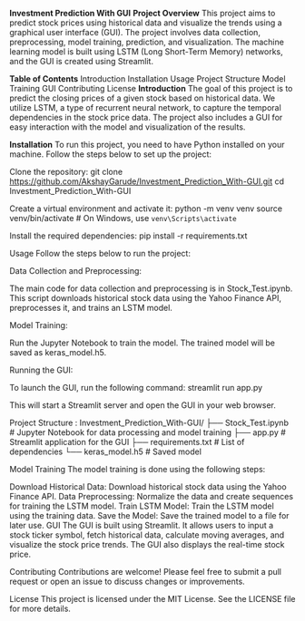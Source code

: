 **Investment Prediction With GUI**
**Project Overview**
This project aims to predict stock prices using historical data and visualize the trends using a graphical user interface (GUI). The project involves data collection, preprocessing, model training, prediction, and visualization. The machine learning model is built using LSTM (Long Short-Term Memory) networks, and the GUI is created using Streamlit.

**Table of Contents**
Introduction
Installation
Usage
Project Structure
Model Training
GUI
Contributing
License
**Introduction**
The goal of this project is to predict the closing prices of a given stock based on historical data. We utilize LSTM, a type of recurrent neural network, to capture the temporal dependencies in the stock price data. The project also includes a GUI for easy interaction with the model and visualization of the results.

**Installation**
To run this project, you need to have Python installed on your machine. Follow the steps below to set up the project:

Clone the repository:
git clone https://github.com/AkshayGarude/Investment_Prediction_With-GUI.git
cd Investment_Prediction_With-GUI

Create a virtual environment and activate it:
python -m venv venv
source venv/bin/activate  # On Windows, use `venv\Scripts\activate`

Install the required dependencies:
pip install -r requirements.txt

Usage
Follow the steps below to run the project:

Data Collection and Preprocessing:

The main code for data collection and preprocessing is in Stock_Test.ipynb. This script downloads historical stock data using the Yahoo Finance API, preprocesses it, and trains an LSTM model.

Model Training:

Run the Jupyter Notebook to train the model. The trained model will be saved as keras_model.h5.

Running the GUI:

To launch the GUI, run the following command:
streamlit run app.py

This will start a Streamlit server and open the GUI in your web browser.

Project Structure :
Investment_Prediction_With-GUI/
├── Stock_Test.ipynb         # Jupyter Notebook for data processing and model training
├── app.py                   # Streamlit application for the GUI
├── requirements.txt         # List of dependencies
└── keras_model.h5           # Saved model

Model Training
The model training is done using the following steps:

Download Historical Data: Download historical stock data using the Yahoo Finance API.
Data Preprocessing: Normalize the data and create sequences for training the LSTM model.
Train LSTM Model: Train the LSTM model using the training data.
Save the Model: Save the trained model to a file for later use.
GUI
The GUI is built using Streamlit. It allows users to input a stock ticker symbol, fetch historical data, calculate moving averages, and visualize the stock price trends. The GUI also displays the real-time stock price.

Contributing
Contributions are welcome! Please feel free to submit a pull request or open an issue to discuss changes or improvements.

License
This project is licensed under the MIT License. See the LICENSE file for more details.
